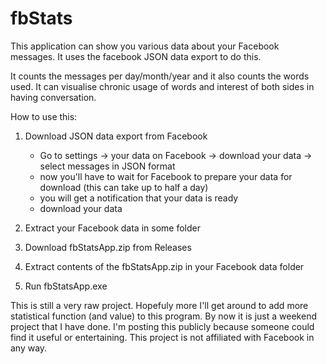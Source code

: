 # fbStats
This application can show you various data about your Facebook messages. It uses the facebook JSON data export to do this. 

It counts the messages per day/month/year and it also counts the words used. 
It can visualise chronic usage of words and interest of both sides in having conversation.

How to use this:

1. Download JSON data export from Facebook
    - Go to settings -> your data on Facebook -> download your data -> select messages in JSON format
    - now you'll have to wait for Facebook to prepare your data for download (this can take up to half a day) 
    - you will get a notification that your data is ready
    - download your data
    
2. Extract your Facebook data in some folder
3. Download fbStatsApp.zip from Releases
4. Extract contents of the fbStatsApp.zip in your Facebook data folder
5. Run fbStatsApp.exe


This is still a very raw project. Hopefuly more I'll get around to add more statistical function (and value) to this program. By now it is just a weekend project that I have done. I'm posting this publicly because someone could find it useful or entertaining.
This project is not affiliated with Facebook in any way.
